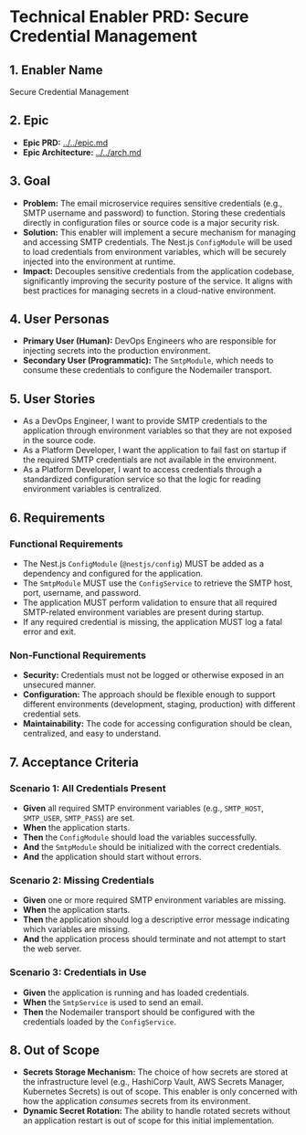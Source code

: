 # Technical Enabler PRD: Secure Credential Management

## 1. Enabler Name

Secure Credential Management

## 2. Epic

- **Epic PRD:** [../../epic.md](./../epic.md)
- **Epic Architecture:** [../../arch.md](./../arch.md)

## 3. Goal

- **Problem:** The email microservice requires sensitive credentials (e.g., SMTP username and password) to function. Storing these credentials directly in configuration files or source code is a major security risk.
- **Solution:** This enabler will implement a secure mechanism for managing and accessing SMTP credentials. The Nest.js `ConfigModule` will be used to load credentials from environment variables, which will be securely injected into the environment at runtime.
- **Impact:** Decouples sensitive credentials from the application codebase, significantly improving the security posture of the service. It aligns with best practices for managing secrets in a cloud-native environment.

## 4. User Personas

- **Primary User (Human):** DevOps Engineers who are responsible for injecting secrets into the production environment.
- **Secondary User (Programmatic):** The `SmtpModule`, which needs to consume these credentials to configure the Nodemailer transport.

## 5. User Stories

- As a DevOps Engineer, I want to provide SMTP credentials to the application through environment variables so that they are not exposed in the source code.
- As a Platform Developer, I want the application to fail fast on startup if the required SMTP credentials are not available in the environment.
- As a Platform Developer, I want to access credentials through a standardized configuration service so that the logic for reading environment variables is centralized.

## 6. Requirements

### Functional Requirements

- The Nest.js `ConfigModule` (`@nestjs/config`) MUST be added as a dependency and configured for the application.
- The `SmtpModule` MUST use the `ConfigService` to retrieve the SMTP host, port, username, and password.
- The application MUST perform validation to ensure that all required SMTP-related environment variables are present during startup.
- If any required credential is missing, the application MUST log a fatal error and exit.

### Non-Functional Requirements

- **Security:** Credentials must not be logged or otherwise exposed in an unsecured manner.
- **Configuration:** The approach should be flexible enough to support different environments (development, staging, production) with different credential sets.
- **Maintainability:** The code for accessing configuration should be clean, centralized, and easy to understand.

## 7. Acceptance Criteria

### Scenario 1: All Credentials Present

- **Given** all required SMTP environment variables (e.g., `SMTP_HOST`, `SMTP_USER`, `SMTP_PASS`) are set.
- **When** the application starts.
- **Then** the `ConfigModule` should load the variables successfully.
- **And** the `SmtpModule` should be initialized with the correct credentials.
- **And** the application should start without errors.

### Scenario 2: Missing Credentials

- **Given** one or more required SMTP environment variables are missing.
- **When** the application starts.
- **Then** the application should log a descriptive error message indicating which variables are missing.
- **And** the application process should terminate and not attempt to start the web server.

### Scenario 3: Credentials in Use

- **Given** the application is running and has loaded credentials.
- **When** the `SmtpService` is used to send an email.
- **Then** the Nodemailer transport should be configured with the credentials loaded by the `ConfigService`.

## 8. Out of Scope

- **Secrets Storage Mechanism:** The choice of how secrets are stored at the infrastructure level (e.g., HashiCorp Vault, AWS Secrets Manager, Kubernetes Secrets) is out of scope. This enabler is only concerned with how the application *consumes* secrets from its environment.
- **Dynamic Secret Rotation:** The ability to handle rotated secrets without an application restart is out of scope for this initial implementation.
